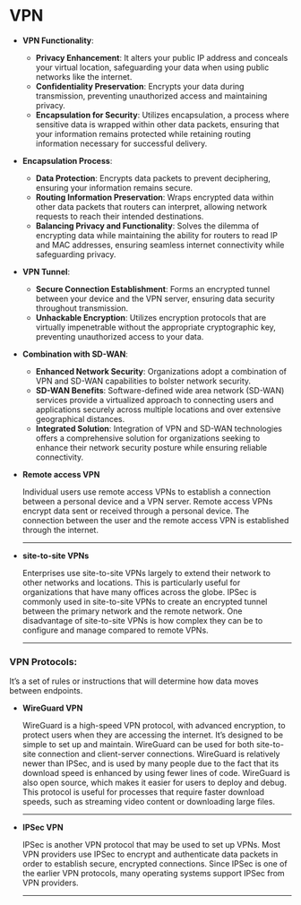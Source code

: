 # VPN

* **VPN Functionality**:
  * **Privacy Enhancement**: It alters your public IP address and conceals your virtual location, safeguarding your data when using public networks like the internet.
  * **Confidentiality Preservation**: Encrypts your data during transmission, preventing unauthorized access and maintaining privacy.
  * **Encapsulation for Security**: Utilizes encapsulation, a process where sensitive data is wrapped within other data packets, ensuring that your information remains protected while retaining routing information necessary for successful delivery.
* **Encapsulation Process**:
  * **Data Protection**: Encrypts data packets to prevent deciphering, ensuring your information remains secure.
  * **Routing Information Preservation**: Wraps encrypted data within other data packets that routers can interpret, allowing network requests to reach their intended destinations.
  * **Balancing Privacy and Functionality**: Solves the dilemma of encrypting data while maintaining the ability for routers to read IP and MAC addresses, ensuring seamless internet connectivity while safeguarding privacy.
* **VPN Tunnel**:
  * **Secure Connection Establishment**: Forms an encrypted tunnel between your device and the VPN server, ensuring data security throughout transmission.
  * **Unhackable Encryption**: Utilizes encryption protocols that are virtually impenetrable without the appropriate cryptographic key, preventing unauthorized access to your data.
* **Combination with SD-WAN**:
  * **Enhanced Network Security**: Organizations adopt a combination of VPN and SD-WAN capabilities to bolster network security.
  * **SD-WAN Benefits**: Software-defined wide area network (SD-WAN) services provide a virtualized approach to connecting users and applications securely across multiple locations and over extensive geographical distances.
  * **Integrated Solution**: Integration of VPN and SD-WAN technologies offers a comprehensive solution for organizations seeking to enhance their network security posture while ensuring reliable connectivity.
*   **Remote access VPN**

    Individual users use remote access VPNs to establish a connection between a personal device and a VPN server. Remote access VPNs encrypt data sent or received through a personal device. The connection between the user and the remote access VPN is established through the internet.

    ***
*   **site-to-site VPNs**

    Enterprises use site-to-site VPNs largely to extend their network to other networks and locations. This is particularly useful for organizations that have many offices across the globe. IPSec is commonly used in site-to-site VPNs to create an encrypted tunnel between the primary network and the remote network. One disadvantage of site-to-site VPNs is how complex they can be to configure and manage compared to remote VPNs.

    ***

### VPN Protocols:

It’s a set of rules or instructions that will determine how data moves between endpoints.

*   **WireGuard VPN**

    WireGuard is a high-speed VPN protocol, with advanced encryption, to protect users when they are accessing the internet. It’s designed to be simple to set up and maintain. WireGuard can be used for both site-to-site connection and client-server connections. WireGuard is relatively newer than IPSec, and is used by many people due to the fact that its download speed is enhanced by using fewer lines of code. WireGuard is also open source, which makes it easier for users to deploy and debug. This protocol is useful for processes that require faster download speeds, such as streaming video content or downloading large files.

    ***
*   **IPSec VPN**

    IPSec is another VPN protocol that may be used to set up VPNs. Most VPN providers use IPSec to encrypt and authenticate data packets in order to establish secure, encrypted connections. Since IPSec is one of the earlier VPN protocols, many operating systems support IPSec from VPN providers.

    ***
